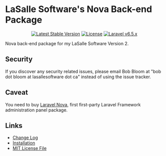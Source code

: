 # LaSalle Software's Nova Back-end Package

<p align="center">
<a href="https://packagist.org/packages/lasallesoftware/lsv2-novabackend-pkg"><img src="https://poser.pugx.org/lasallesoftware/lsv2-novabackend-pkg/v/stable.svg" alt="Latest Stable Version"></a>
<a href="https://packagist.org/packages/lasallesoftware/lsv2-novabackend-pkg"><img src="https://poser.pugx.org/lasallesoftware/lsv2-novabackend-pkg/license.svg" alt="License"></a>
<a href="https://laravel.com/"><img src="https://img.shields.io/badge/Laravel-v6.5-brightgreen.svg?style=flat-square" alt="Laravel v6.5.x"></a> 
</p>

Nova back-end package for my LaSalle Software Version 2.

## Security

If you discover any security related issues, please email Bob Bloom at "bob dot bloom at lasallesoftware dot ca" instead of using the issue tracker.

## Caveat

You need to buy [Laravel Nova](https://nova.laravel.com/), first first-party Laravel Framework administration panel package.

## Links

* [Change Log](CHANGELOG.md)
* [Installation](https://github.com/LaSalleSoftware/lsv2-adminbackend-app/INSTALLATION.md)
* [MIT License File](LICENSE.md)
